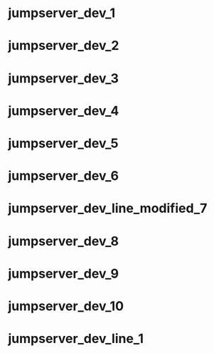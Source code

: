 # jumpserver_dev_1
# jumpserver_dev_2
# jumpserver_dev_3
# jumpserver_dev_4
# jumpserver_dev_5
# jumpserver_dev_6
# jumpserver_dev_line_modified_7
# jumpserver_dev_8
# jumpserver_dev_9
# jumpserver_dev_10
# jumpserver_dev_line_1
